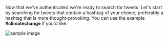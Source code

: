 <!--title={Finding Tweets}-->

Now that we've authenticated we're ready to search for tweets. Let's start by searching for tweets that contain a hashtag of your choice, preferably a hashtag that is more thought-provoking. You can use the example **#climatechange** if you'd like. 

![sample image](https://www.diggitmagazine.com/sites/default/files/styles/inline_image/public/Climate%20change%20photo_1.jpg?itok=2BfiKsqU)
